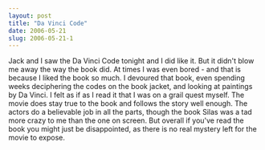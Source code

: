```yaml
---
layout: post
title: "Da Vinci Code"
date: 2006-05-21
slug: 2006-05-21-1
---
```


Jack and I saw the Da Vinci Code tonight and I did like it.  But it didn&apos;t blow me away the way the book did.  At times I was even bored - and that is because I liked the book so much.  I devoured that book, even spending weeks deciphering the codes on the book jacket, and looking at paintings by Da Vinci.  I felt as if as I read it that I was on a grail quest myself.  The movie does stay true to the book and follows the story well enough.  The actors do a believable job in all the parts, though the book Silas was a tad more crazy to me than the one on screen.  But overall if you&apos;ve read the book you might just be disappointed, as there is no real mystery left for the movie to expose.
